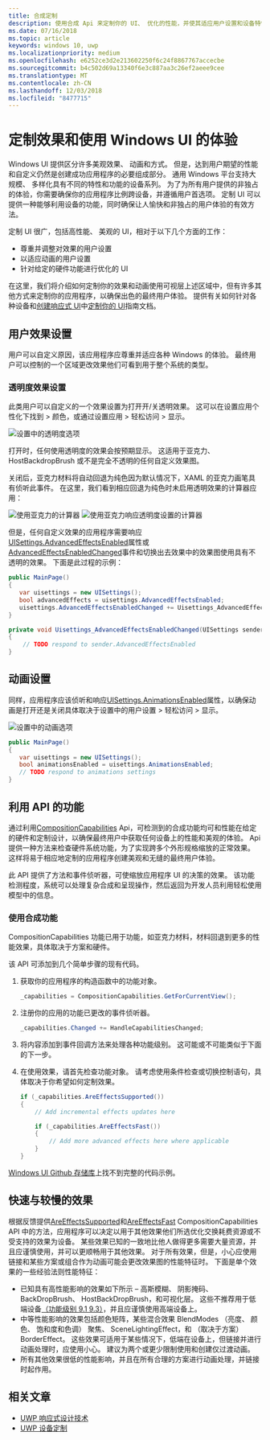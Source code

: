 ```yaml
---
title: 合成定制
description: 使用合成 Api 来定制你的 UI、 优化的性能，并使其适应用户设置和设备特性。
ms.date: 07/16/2018
ms.topic: article
keywords: windows 10, uwp
ms.localizationpriority: medium
ms.openlocfilehash: e6252ce3d2e213602250f6c24f8867767accecbe
ms.sourcegitcommit: b4c502d69a13340f6e3c887aa3c26ef2aeee9cee
ms.translationtype: MT
ms.contentlocale: zh-CN
ms.lasthandoff: 12/03/2018
ms.locfileid: "8477715"
---
```

# <a name="tailoring-effects--experiences-using-windows-ui"></a>定制效果和使用 Windows UI 的体验

Windows UI 提供区分许多美观效果、 动画和方式。 但是，达到用户期望的性能和自定义仍然是创建成功应用程序的必要组成部分。 通用 Windows 平台支持大规模、 多样化具有不同的特性和功能的设备系列。 为了为所有用户提供的非独占的体验，你需要确保你的应用程序比例跨设备，并遵循用户首选项。 定制 UI 可以提供一种能够利用设备的功能，同时确保让人愉快和非独占的用户体验的有效方法。

定制 UI 很广，包括高性能、 美观的 UI，相对于以下几个方面的工作：

- 尊重并调整对效果的用户设置
- 以适应动画的用户设置
- 针对给定的硬件功能进行优化的 UI

在这里，我们将介绍如何定制你的效果和动画使用可视层上述区域中，但有许多其他方式来定制你的应用程序，以确保出色的最终用户体验。 提供有关如何针对各种设备和[创建响应式 UI](/design/layout/responsive-design.md)中[定制你的 UI](/design/layout/screen-sizes-and-breakpoints-for-responsive-design.md)指南文档。

## <a name="user-effects-settings"></a>用户效果设置

用户可以自定义原因，该应用程序应尊重并适应各种 Windows 的体验。 最终用户可以控制的一个区域更改效果他们可看到用于整个系统的类型。

### <a name="transparency-effects-settings"></a>透明度效果设置

此类用户可以自定义的一个效果设置为打开开/关透明效果。 这可以在设置应用个性化下找到 > 颜色，或通过设置应用 > 轻松访问 > 显示。

![设置中的透明度选项](images/tailoring-transparency-setting.png)

打开时，任何使用透明度的效果会按预期显示。 这适用于亚克力、 HostBackdropBrush 或不是完全不透明的任何自定义效果图。

关闭后，亚克力材料将自动回退为纯色因为默认情况下，XAML 的亚克力画笔具有侦听此事件。 在这里，我们看到相应回退为纯色时未启用透明效果的计算器应用：

![使用亚克力的计算器](images/tailoring-acrylic.png)
![使用亚克力响应透明度设置的计算器](images/tailoring-acrylic-fallback.png)

但是，任何自定义效果的应用程序需要响应[UISettings.AdvancedEffectsEnabled](https://docs.microsoft.com/uwp/api/windows.ui.viewmanagement.uisettings.advancedeffectsenabledchanged)属性或[AdvancedEffectsEnabledChanged](https://docs.microsoft.com/uwp/api/windows.ui.viewmanagement.uisettings.advancedeffectsenabledchanged)事件和切换出去效果中的效果图使用具有不透明的效果。 下面是此过程的示例：

```cs
public MainPage()
{
   var uisettings = new UISettings();
   bool advancedEffects = uisettings.AdvancedEffectsEnabled;
   uisettings.AdvancedEffectsEnabledChanged += Uisettings_AdvancedEffectsEnabledChanged;
}

private void Uisettings_AdvancedEffectsEnabledChanged(UISettings sender, object args)
{
    // TODO respond to sender.AdvancedEffectsEnabled
}
```

## <a name="animations-settings"></a>动画设置

同样，应用程序应该侦听和响应[UISettings.AnimationsEnabled](https://docs.microsoft.com/uwp/api/windows.ui.viewmanagement.uisettings.animationsenabled)属性，以确保动画是打开还是关闭具体取决于设置中的用户设置 > 轻松访问 > 显示。

![设置中的动画选项](images/tailoring-animations-setting.png)

```cs
public MainPage()
{
   var uisettings = new UISettings();
   bool animationsEnabled = uisettings.AnimationsEnabled;
   // TODO respond to animations settings
}

```

## <a name="leveraging-the-capabilities-api"></a>利用 API 的功能

通过利用[CompositionCapabilities](/uwp/api/windows.ui.composition.compositioncapabilities) Api，可检测到的合成功能均可和性能在给定的硬件和定制设计，以确保最终用户中获取任何设备上的性能和美观的体验。 Api 提供一种方法来检查硬件系统功能，为了实现跨多个外形规格缩放的正常效果。 这样将易于相应地定制的应用程序创建美观和无缝的最终用户体验。

此 API 提供了方法和事件侦听器，可使缩放应用程序 UI 的决策的效果。 该功能检测程度，系统可以处理复杂合成和呈现操作，然后返回为开发人员利用轻松使用模型中的信息。

### <a name="using-composition-capabilities"></a>使用合成功能

CompositionCapabilities 功能已用于功能，如亚克力材料，材料回退到更多的性能效果，具体取决于方案和硬件。

该 API 可添加到几个简单步骤的现有代码。

1. 获取你的应用程序的构造函数中的功能对象。

    ```cs
    _capabilities = CompositionCapabilities.GetForCurrentView();
    ```

1. 注册你的应用的功能已更改的事件侦听器。

    ```cs
    _capabilities.Changed += HandleCapabilitiesChanged;
    ```

1. 将内容添加到事件回调方法来处理各种功能级别。 这可能或不可能类似于下面的下一步。
1. 在使用效果，请首先检查功能对象。 请考虑使用条件检查或切换控制语句，具体取决于你希望如何定制效果。

    ```cs
    if (_capabilities.AreEffectsSupported())
    {
        // Add incremental effects updates here

        if (_capabilities.AreEffectsFast())
        {
            // Add more advanced effects here where applicable
        }
    }
    ```

[Windows UI Github 存储库](https://github.com/Microsoft/WindowsUIDevLabs/tree/master/SampleGallery/Samples/SDK%2015063/CompCapabilities)上找不到完整的代码示例。

## <a name="fast-vs-slow-effects"></a>快速与较慢的效果

根据反馈提供[AreEffectsSupported](/uwp/api/windows.ui.composition.compositioncapabilities.areeffectssupported)和[AreEffectsFast](/uwp/api/windows.ui.composition.compositioncapabilities.areeffectsfast) CompositionCapabilities API 中的方法，应用程序可以决定以用于其他效果他们所选优化交换耗费资源或不受支持的效果为设备。 某些效果已知的一致地比他人做得更多需要大量资源，并且应谨慎使用，并可以更顺畅用于其他效果。 对于所有效果，但是，小心应使用链接和某些方案或组合作为动画可能会更改效果图的性能特征时。 下面是单个效果的一些经验法则性能特征：

- 已知具有高性能影响的效果如下所示 – 高斯模糊、 阴影掩码、 BackDropBrush、 HostBackDropBrush，和可视化层。 这些不推荐用于低端设备[（功能级别 9.1 9.3）](https://msdn.microsoft.com/library/windows/desktop/ff476876(v=vs.85).aspx)，并且应谨慎使用高端设备上。
- 中等性能影响的效果包括颜色矩阵，某些混合效果 BlendModes （亮度、 颜色、 饱和度和色调） 聚焦、 SceneLightingEffect，和 （取决于方案） BorderEffect。 这些效果可适用于某些情况下，低端在设备上，但链接并进行动画处理时，应使用小心。 建议为两个或更少限制使用和创建仅过渡动画。
- 所有其他效果很低的性能影响，并且在所有合理的方案进行动画处理，并链接时起作用。

## <a name="related-articles"></a>相关文章

- [UWP 响应式设计技术](https://docs.microsoft.com/windows/uwp/design/layout/responsive-design)
- [UWP 设备定制](https://docs.microsoft.com/windows/uwp/design/layout/screen-sizes-and-breakpoints-for-responsive-design)
